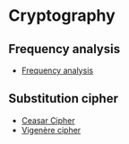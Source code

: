 # Cryptography

## Frequency analysis

* [Frequency analysis](frequencyAnalysis.py)

## Substitution cipher

* [Ceasar Cipher](caesarCipher.py)
* [Vigenère cipher](vigenereCipher.py)

